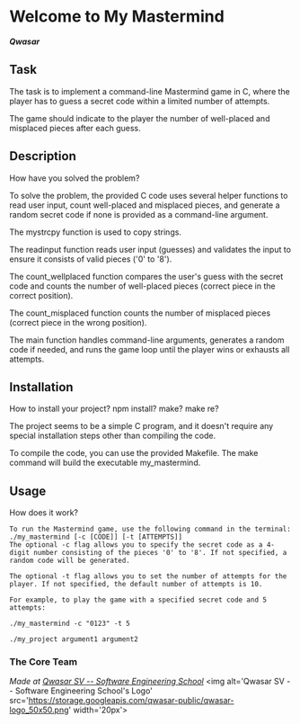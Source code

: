 # Welcome to My Mastermind
***Qwasar***

## Task
The task is to implement a command-line Mastermind game in C, where the player has to guess a secret code within a limited number of attempts. 

The game should indicate to the player the number of well-placed and misplaced pieces after each guess.
## Description
How have you solved the problem?

To solve the problem, the provided C code uses several helper functions to read user input, count well-placed and misplaced pieces, and generate a random secret code if none is provided as a command-line argument.

The mystrcpy function is used to copy strings.

The readinput function reads user input (guesses) and validates the input to ensure it consists of valid pieces ('0' to '8').

The count_wellplaced function compares the user's guess with the secret code and counts the number of well-placed pieces (correct piece in the correct position).

The count_misplaced function counts the number of misplaced pieces (correct piece in the wrong position).

The main function handles command-line arguments, generates a random code if needed, and runs the game loop until the player wins or exhausts all attempts.
## Installation
How to install your project? npm install? make? make re?

The project seems to be a simple C program, and it doesn't require any special installation steps other than compiling the code. 

To compile the code, you can use the provided Makefile. The make command will build the executable my_mastermind.


## Usage
How does it work?
```
To run the Mastermind game, use the following command in the terminal:
./my_mastermind [-c [CODE]] [-t [ATTEMPTS]]
The optional -c flag allows you to specify the secret code as a 4-digit number consisting of the pieces '0' to '8'. If not specified, a random code will be generated.

The optional -t flag allows you to set the number of attempts for the player. If not specified, the default number of attempts is 10.

For example, to play the game with a specified secret code and 5 attempts:

./my_mastermind -c "0123" -t 5

./my_project argument1 argument2
```

### The Core Team

<span><i>Made at <a href='https://qwasar.io'>Qwasar SV -- Software Engineering School</a></i></span>
<span><img alt='Qwasar SV -- Software Engineering School's Logo' src='https://storage.googleapis.com/qwasar-public/qwasar-logo_50x50.png' width='20px'></span>
